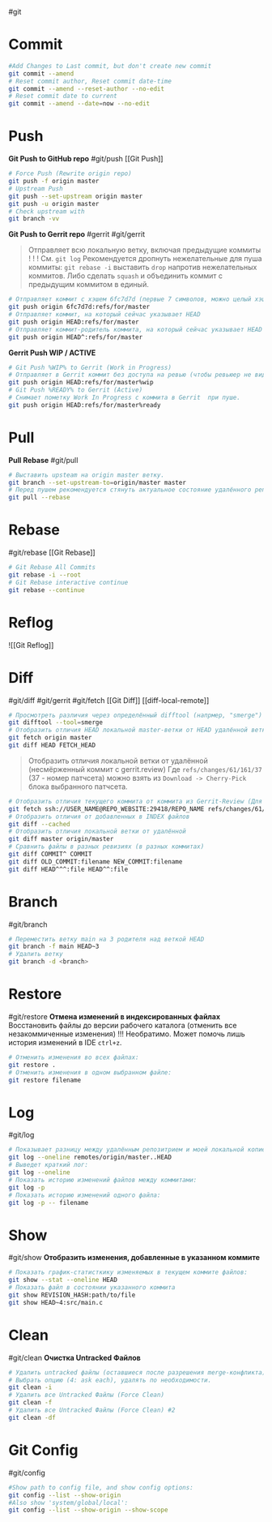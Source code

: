 #git
# Commit
```bash
#Add Changes to Last commit, but don't create new commit
git commit --amend
# Reset commit author, Reset commit date-time
git commit --amend --reset-author --no-edit
# Reset commit date to current
git commit --amend --date=now --no-edit
```
# Push
**Git Push to GitHub repo** #git/push [[Git Push]]
```bash
# Force Push (Rewrite origin repo)
git push -f origin master
# Upstream Push
git push --set-upstream origin master
git push -u origin master
# Check upstream with
git branch -vv
```
**Git Push to Gerrit repo** #gerrit #git/gerrit 
> Отправляет всю локальную ветку, включая предыдущие коммиты ! ! ! 
> Cм. `git log`
> Рекомендуется дропнуть нежелательные для пуша коммиты:
> `git rebase -i` выставить `drop` напротив нежелательных коммитов.
> Либо сделать `squash` и объединить коммит с предыдущим коммитом в единый.
```bash
# Отправляет коммит с хэшем 6fc7d7d (первые 7 символов, можно целый хэш) в Gerrit 
git push origin 6fc7d7d:refs/for/master
# Отправляет коммит, на который сейчас указывает HEAD
git push origin HEAD:refs/for/master
# Отправляет коммит-родитель коммита, на который сейчас указывает HEAD
git push origin HEAD^:refs/for/master
```
**Gerrit Push WIP / ACTIVE**
```bash
# Git Push %WIP% to Gerrit (Work in Progress)
# Отправляет в Gerrit коммит без доступа на ревью (чтобы ревьюер не видел коммит и изменения пока не потребуется).
git push origin HEAD:refs/for/master%wip
# Git Push %READY% to Gerrit (Active)
# Снимает пометку Work In Progress с коммита в Gerrit  при пуше.
git push origin HEAD:refs/for/master%ready
```

# Pull
**Pull Rebase** #git/pull
```bash
# Выставить upsteam на origin master ветку.
git branch --set-upstream-to=origin/master master
# Перед пушем рекомендуется стянуть актуальное состояние удалённого репозитория и разрешить конфликты.
git pull --rebase
```
# Rebase
 #git/rebase [[Git Rebase]]
```bash
# Git Rebase All Commits
git rebase -i --root
# Git Rebase interactive continue
git rebase --continue
```
# Reflog
![[Git Reflog]]

# Diff
#git/diff #git/gerrit #git/fetch [[Git Diff]] [[diff-local-remote]]

```bash
# Просмотреть различия через определённый difftool (напрмер, "smerge")
git difftool --tool=smerge
# Отобразить отличия HEAD локальной master-ветки от HEAD удалённой ветки master-ветки
git fetch origin master
git diff HEAD FETCH_HEAD
```
> Отобразить отличия локальной ветки от удалённой (несмёрженный коммит с gerrit.review) 
> Где `refs/changes/61/161/37` (37 - номер патчсета)
> можно взять из `Download -> Cherry-Pick` блока выбранного патчсета.
```bash
# Отобразить отличия текущего коммита от коммита из Gerrit-Review (Для патчсета 37)
git fetch ssh://USER_NAME@REPO_WEBSITE:29418/REPO_NAME refs/changes/61/161/37 && git diff FETCH_HEAD -R
# Отобразить отличия от добавленных в INDEX файлов
git diff --cached
# Отобразить отличия локальной ветки от удалённой
git diff master origin/master
# Сравнить файлы в разных ревизиях (в разных коммитах)
git diff COMMIT^ COMMIT
git diff OLD_COMMIT:filename NEW_COMMIT:filename
git diff HEAD^^^:file HEAD^^:file
```
# Branch
#git/branch
```bash
# Переместить ветку main на 3 родителя над веткой HEAD
git branch -f main HEAD~3
# Удалить ветку
git branch -d <branch>
```
# Restore
#git/restore
**Отмена изменений в индексированных файлах**
Восстановить файлы до версии рабочего каталога (отменить все незакоммиченные изменения) 
!!! Необратимо. Может помочь лишь история изменений в IDE `ctrl+z`.
```bash
# Отменить изменения во всех файлах:
git restore .
# Отменить изменения в одном выбранном файле:
git restore filename
```
# Log
#git/log
```bash
# Показывает разницу между удалённым репозитрием и моей локальной копией:
git log --oneline remotes/origin/master..HEAD
# Выведет краткий лог: 
git log --oneline
# Показать историю изменений файлов между коммитами:
git log -p
# Показать историю изменений одного файла:
git log -p -- filename
```
# Show
#git/show
**Отобразить изменения, добавленные в указанном коммите**
```bash
# Показать график-статисткику изменяемых в текущем коммите файлов:
git show --stat --oneline HEAD
# Показать файл в состоянии указанного коммита
git show REVISION_HASH:path/to/file
git show HEAD~4:src/main.c
```
# Clean
#git/clean
**Очистка Untracked Файлов**

```bash
# Удалить untracked файлы (оставшиеся после разрешения merge-конфликта) (Interactive Clean)
# Выбрать опцию (4: ask each), удалять по необходимости.
git clean -i
# Удалить все Untracked Файлы (Force Clean)
git clean -f
# Удалить все Untracked Файлы (Force Clean) #2
git clean -df
```

# Git Config
#git/config
```bash
#Show path to config file, and show config options:
git config --list --show-origin
#Also show 'system/global/local':
git config --list --show-origin --show-scope
```

